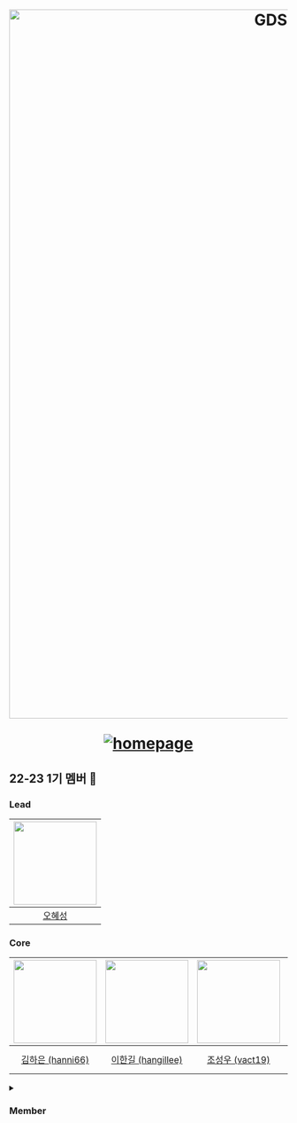 <div align="center">

<h1>

<a href="https://www.gdsc-skhu.com/">

<img width="1280" alt="GDSC SKHU LOGO - rectangle" src="https://user-images.githubusercontent.com/26461307/188155307-3c4552bb-d016-4b1f-a7bf-bdb9f213a430.png">

</a>

<a href="https://www.gdsc-skhu.com/">

![homepage](https://img.shields.io/badge/homepage-gdsc--skhu.com-red?style=flat-square)

</a>

</h1>

</div>

## 22-23 1기 멤버 🛫

### Lead

| <img src="https://avatars.githubusercontent.com/u/26461307?v=4" width="150px" /> |
| :------------------------------------------------------------------------------: |
|                      [오혜성](https://github.com/hyesungoh)                      |

### Core

| <img src="https://avatars.githubusercontent.com/u/72500673?v=4" width="150px" /> | <img src="https://avatars.githubusercontent.com/u/14046092?v=4" width="150px" /> | <img src="https://avatars.githubusercontent.com/u/57248278?v=4" width="150px" /> | <img src="https://avatars.githubusercontent.com/u/16567811?v=4" width="150px" /> | <img src="https://avatars.githubusercontent.com/u/63100352?v=4" width="150px" /> | <img src="https://avatars.githubusercontent.com/u/37373826?v=4" width="150px" /> |
| :------------------------------------------------------------------------------: | :------------------------------------------------------------------------------: | :------------------------------------------------------------------------------: | :------------------------------------------------------------------------------: | :------------------------------------------------------------------------------: | :------------------------------------------------------------------------------: |
|                  [김하은 (hanni66)](https://github.com/hanni66)                  |                [이한길 (hangillee)](https://github.com/hangillee)                |                   [조성우 (vact19)](https://github.com/vact19)                   |                [주동석 (MojitoBar)](https://github.com/MojitoBar)                |               [한슬희 (hanseulhee)](https://github.com/hanseulhee)               |               [한현수 (HanHyunsoo)](https://github.com/HanHyunsoo)               |

<details>

<summary>

<h3>Member</h3>

</summary>

| <img src="https://avatars.githubusercontent.com/u/72500673?v=4" width="150px" /> | <img src="https://avatars.githubusercontent.com/u/14046092?v=4" width="150px" /> | <img src="https://avatars.githubusercontent.com/u/57248278?v=4" width="150px" /> | <img src="https://avatars.githubusercontent.com/u/16567811?v=4" width="150px" />

| :------------------------------------------------------------------------------: | :------------------------------------------------------------------------------: | :------------------------------------------------------------------------------: | :------------------------------------------------------------------------------: |
| [김하은 (hanni66)](https://github.com/hanni66) | [이한길 (hangillee)](https://github.com/hangillee) | [조성우 (vact19)](https://github.com/vact19) | [주동석 (MojitoBar)](https://github.com/MojitoBar) |

</details>
